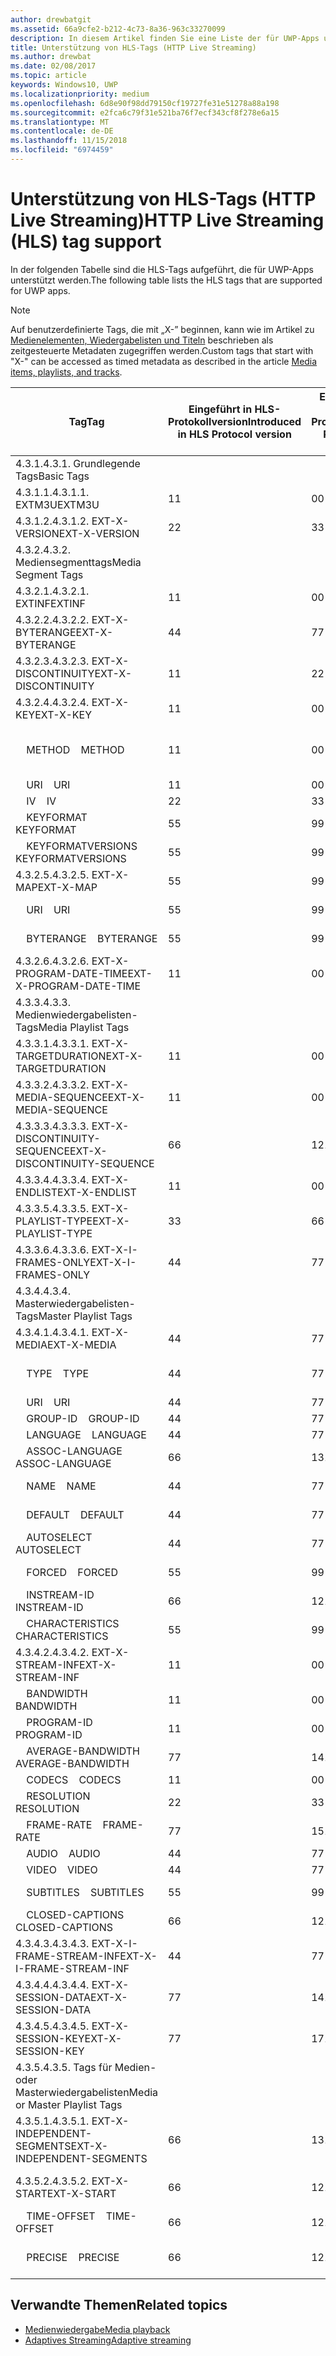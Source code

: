 ```yaml
---
author: drewbatgit
ms.assetid: 66a9cfe2-b212-4c73-8a36-963c33270099
description: In diesem Artikel finden Sie eine Liste der für UWP-Apps unterstützten Tags für das HLS-Protokoll (HTTP Live Streaming).
title: Unterstützung von HLS-Tags (HTTP Live Streaming)
ms.author: drewbat
ms.date: 02/08/2017
ms.topic: article
keywords: Windows10, UWP
ms.localizationpriority: medium
ms.openlocfilehash: 6d8e90f98dd79150cf19727fe31e51278a88a198
ms.sourcegitcommit: e2fca6c79f31e521ba76f7ecf343cf8f278e6a15
ms.translationtype: MT
ms.contentlocale: de-DE
ms.lasthandoff: 11/15/2018
ms.locfileid: "6974459"
---
```

# <a name="http-live-streaming-hls-tag-support"></a><span data-ttu-id="d66b5-104">Unterstützung von HLS-Tags (HTTP Live Streaming)</span><span class="sxs-lookup"><span data-stu-id="d66b5-104">HTTP Live Streaming (HLS) tag support</span></span>
<span data-ttu-id="d66b5-105">In der folgenden Tabelle sind die HLS-Tags aufgeführt, die für UWP-Apps unterstützt werden.</span><span class="sxs-lookup"><span data-stu-id="d66b5-105">The following table lists the HLS tags that are supported for UWP apps.</span></span>

> [!NOTE] 
> <span data-ttu-id="d66b5-106">Auf benutzerdefinierte Tags, die mit „X-” beginnen, kann wie im Artikel zu [Medienelementen, Wiedergabelisten und Titeln](media-playback-with-mediasource.md) beschrieben als zeitgesteuerte Metadaten zugegriffen werden.</span><span class="sxs-lookup"><span data-stu-id="d66b5-106">Custom tags that start with "X-" can be accessed as timed metadata as described in the article [Media items, playlists, and tracks](media-playback-with-mediasource.md).</span></span>

|<span data-ttu-id="d66b5-107">Tag</span><span class="sxs-lookup"><span data-stu-id="d66b5-107">Tag</span></span> |<span data-ttu-id="d66b5-108">Eingeführt in HLS-Protokollversion</span><span class="sxs-lookup"><span data-stu-id="d66b5-108">Introduced in HLS Protocol version</span></span>|<span data-ttu-id="d66b5-109">Entwurfsversion des HLS-Protokolldokuments</span><span class="sxs-lookup"><span data-stu-id="d66b5-109">HLS Protocol Document Draft Version</span></span>|<span data-ttu-id="d66b5-110">Erforderlich auf dem Client</span><span class="sxs-lookup"><span data-stu-id="d66b5-110">Required on Client</span></span>|<span data-ttu-id="d66b5-111">Juliversion von Windows 10</span><span class="sxs-lookup"><span data-stu-id="d66b5-111">July release of Windows 10</span></span>|<span data-ttu-id="d66b5-112">Windows 10, Version 1511</span><span class="sxs-lookup"><span data-stu-id="d66b5-112">Windows 10, Version 1511</span></span>|<span data-ttu-id="d66b5-113">Windows 10, Version 1607</span><span class="sxs-lookup"><span data-stu-id="d66b5-113">Windows 10, Version 1607</span></span> |
|---------------------|-----------|--------------|---------|--------------|-----|-----|
|<span data-ttu-id="d66b5-114">4.3.1.</span><span class="sxs-lookup"><span data-stu-id="d66b5-114">4.3.1.</span></span>  <span data-ttu-id="d66b5-115">Grundlegende Tags</span><span class="sxs-lookup"><span data-stu-id="d66b5-115">Basic Tags</span></span>                 |             |                   |         |             |     |    |
| <span data-ttu-id="d66b5-116">4.3.1.1.</span><span class="sxs-lookup"><span data-stu-id="d66b5-116">4.3.1.1.</span></span>  <span data-ttu-id="d66b5-117">EXTM3U</span><span class="sxs-lookup"><span data-stu-id="d66b5-117">EXTM3U</span></span> |<span data-ttu-id="d66b5-118">1</span><span class="sxs-lookup"><span data-stu-id="d66b5-118">1</span></span>|<span data-ttu-id="d66b5-119">0</span><span class="sxs-lookup"><span data-stu-id="d66b5-119">0</span></span>|<span data-ttu-id="d66b5-120">ERFORDERLICH</span><span class="sxs-lookup"><span data-stu-id="d66b5-120">REQUIRED</span></span>|<span data-ttu-id="d66b5-121">Unterstützt</span><span class="sxs-lookup"><span data-stu-id="d66b5-121">Supported</span></span>|<span data-ttu-id="d66b5-122">Unterstützt</span><span class="sxs-lookup"><span data-stu-id="d66b5-122">Supported</span></span>|<span data-ttu-id="d66b5-123">Unterstützt</span><span class="sxs-lookup"><span data-stu-id="d66b5-123">Supported</span></span>|
| <span data-ttu-id="d66b5-124">4.3.1.2.</span><span class="sxs-lookup"><span data-stu-id="d66b5-124">4.3.1.2.</span></span>  <span data-ttu-id="d66b5-125">EXT-X-VERSION</span><span class="sxs-lookup"><span data-stu-id="d66b5-125">EXT-X-VERSION</span></span> |<span data-ttu-id="d66b5-126">2</span><span class="sxs-lookup"><span data-stu-id="d66b5-126">2</span></span>|<span data-ttu-id="d66b5-127">3</span><span class="sxs-lookup"><span data-stu-id="d66b5-127">3</span></span>|<span data-ttu-id="d66b5-128">ERFORDERLICH</span><span class="sxs-lookup"><span data-stu-id="d66b5-128">REQUIRED</span></span>|<span data-ttu-id="d66b5-129">Unterstützt</span><span class="sxs-lookup"><span data-stu-id="d66b5-129">Supported</span></span>|<span data-ttu-id="d66b5-130">Unterstützt</span><span class="sxs-lookup"><span data-stu-id="d66b5-130">Supported</span></span>|<span data-ttu-id="d66b5-131">Unterstützt</span><span class="sxs-lookup"><span data-stu-id="d66b5-131">Supported</span></span>
|<span data-ttu-id="d66b5-132">4.3.2.</span><span class="sxs-lookup"><span data-stu-id="d66b5-132">4.3.2.</span></span>  <span data-ttu-id="d66b5-133">Mediensegmenttags</span><span class="sxs-lookup"><span data-stu-id="d66b5-133">Media Segment Tags</span></span>                 |             |                   |         |             |     |    | 
| <span data-ttu-id="d66b5-134">4.3.2.1.</span><span class="sxs-lookup"><span data-stu-id="d66b5-134">4.3.2.1.</span></span>  <span data-ttu-id="d66b5-135">EXTINF</span><span class="sxs-lookup"><span data-stu-id="d66b5-135">EXTINF</span></span>  |<span data-ttu-id="d66b5-136">1</span><span class="sxs-lookup"><span data-stu-id="d66b5-136">1</span></span>|<span data-ttu-id="d66b5-137">0</span><span class="sxs-lookup"><span data-stu-id="d66b5-137">0</span></span>|<span data-ttu-id="d66b5-138">ERFORDERLICH</span><span class="sxs-lookup"><span data-stu-id="d66b5-138">REQUIRED</span></span>|<span data-ttu-id="d66b5-139">Unterstützt</span><span class="sxs-lookup"><span data-stu-id="d66b5-139">Supported</span></span>|<span data-ttu-id="d66b5-140">Unterstützt</span><span class="sxs-lookup"><span data-stu-id="d66b5-140">Supported</span></span>|<span data-ttu-id="d66b5-141">Unterstützt</span><span class="sxs-lookup"><span data-stu-id="d66b5-141">Supported</span></span>
| <span data-ttu-id="d66b5-142">4.3.2.2.</span><span class="sxs-lookup"><span data-stu-id="d66b5-142">4.3.2.2.</span></span>  <span data-ttu-id="d66b5-143">EXT-X-BYTERANGE</span><span class="sxs-lookup"><span data-stu-id="d66b5-143">EXT-X-BYTERANGE</span></span> |<span data-ttu-id="d66b5-144">4</span><span class="sxs-lookup"><span data-stu-id="d66b5-144">4</span></span>|<span data-ttu-id="d66b5-145">7</span><span class="sxs-lookup"><span data-stu-id="d66b5-145">7</span></span>|<span data-ttu-id="d66b5-146">OPTIONAL</span><span class="sxs-lookup"><span data-stu-id="d66b5-146">OPTIONAL</span></span>|<span data-ttu-id="d66b5-147">Unterstützt</span><span class="sxs-lookup"><span data-stu-id="d66b5-147">Supported</span></span>|<span data-ttu-id="d66b5-148">Unterstützt</span><span class="sxs-lookup"><span data-stu-id="d66b5-148">Supported</span></span>|<span data-ttu-id="d66b5-149">Unterstützt</span><span class="sxs-lookup"><span data-stu-id="d66b5-149">Supported</span></span>|
| <span data-ttu-id="d66b5-150">4.3.2.3.</span><span class="sxs-lookup"><span data-stu-id="d66b5-150">4.3.2.3.</span></span>  <span data-ttu-id="d66b5-151">EXT-X-DISCONTINUITY</span><span class="sxs-lookup"><span data-stu-id="d66b5-151">EXT-X-DISCONTINUITY</span></span> |<span data-ttu-id="d66b5-152">1</span><span class="sxs-lookup"><span data-stu-id="d66b5-152">1</span></span>|<span data-ttu-id="d66b5-153">2</span><span class="sxs-lookup"><span data-stu-id="d66b5-153">2</span></span>|<span data-ttu-id="d66b5-154">OPTIONAL</span><span class="sxs-lookup"><span data-stu-id="d66b5-154">OPTIONAL</span></span>|<span data-ttu-id="d66b5-155">Unterstützt</span><span class="sxs-lookup"><span data-stu-id="d66b5-155">Supported</span></span>|<span data-ttu-id="d66b5-156">Unterstützt</span><span class="sxs-lookup"><span data-stu-id="d66b5-156">Supported</span></span>|<span data-ttu-id="d66b5-157">Unterstützt</span><span class="sxs-lookup"><span data-stu-id="d66b5-157">Supported</span></span>|
| <span data-ttu-id="d66b5-158">4.3.2.4.</span><span class="sxs-lookup"><span data-stu-id="d66b5-158">4.3.2.4.</span></span>  <span data-ttu-id="d66b5-159">EXT-X-KEY</span><span class="sxs-lookup"><span data-stu-id="d66b5-159">EXT-X-KEY</span></span> |<span data-ttu-id="d66b5-160">1</span><span class="sxs-lookup"><span data-stu-id="d66b5-160">1</span></span>|<span data-ttu-id="d66b5-161">0</span><span class="sxs-lookup"><span data-stu-id="d66b5-161">0</span></span>|<span data-ttu-id="d66b5-162">OPTIONAL</span><span class="sxs-lookup"><span data-stu-id="d66b5-162">OPTIONAL</span></span>|<span data-ttu-id="d66b5-163">Unterstützt</span><span class="sxs-lookup"><span data-stu-id="d66b5-163">Supported</span></span>|<span data-ttu-id="d66b5-164">Unterstützt</span><span class="sxs-lookup"><span data-stu-id="d66b5-164">Supported</span></span>|<span data-ttu-id="d66b5-165">Unterstützt</span><span class="sxs-lookup"><span data-stu-id="d66b5-165">Supported</span></span>|
|<span data-ttu-id="d66b5-166">&nbsp;&nbsp;&nbsp; METHOD</span><span class="sxs-lookup"><span data-stu-id="d66b5-166">&nbsp;&nbsp;&nbsp; METHOD</span></span>|<span data-ttu-id="d66b5-167">1</span><span class="sxs-lookup"><span data-stu-id="d66b5-167">1</span></span>|<span data-ttu-id="d66b5-168">0</span><span class="sxs-lookup"><span data-stu-id="d66b5-168">0</span></span>|<span data-ttu-id="d66b5-169">Attribut</span><span class="sxs-lookup"><span data-stu-id="d66b5-169">Attribute</span></span>|<span data-ttu-id="d66b5-170">„NONE, AES-128”</span><span class="sxs-lookup"><span data-stu-id="d66b5-170">"NONE, AES-128"</span></span>|<span data-ttu-id="d66b5-171">„NONE, AES-128”</span><span class="sxs-lookup"><span data-stu-id="d66b5-171">"NONE, AES-128"</span></span>|<span data-ttu-id="d66b5-172">„NONE, AES-128, SAMPLE-AES”</span><span class="sxs-lookup"><span data-stu-id="d66b5-172">"NONE, AES-128, SAMPLE-AES"</span></span>|
|<span data-ttu-id="d66b5-173">&nbsp;&nbsp;&nbsp; URI</span><span class="sxs-lookup"><span data-stu-id="d66b5-173">&nbsp;&nbsp;&nbsp; URI</span></span>|<span data-ttu-id="d66b5-174">1</span><span class="sxs-lookup"><span data-stu-id="d66b5-174">1</span></span>|<span data-ttu-id="d66b5-175">0</span><span class="sxs-lookup"><span data-stu-id="d66b5-175">0</span></span>|<span data-ttu-id="d66b5-176">Attribut</span><span class="sxs-lookup"><span data-stu-id="d66b5-176">Attribute</span></span>|<span data-ttu-id="d66b5-177">Unterstützt</span><span class="sxs-lookup"><span data-stu-id="d66b5-177">Supported</span></span>|<span data-ttu-id="d66b5-178">Unterstützt</span><span class="sxs-lookup"><span data-stu-id="d66b5-178">Supported</span></span>|<span data-ttu-id="d66b5-179">Unterstützt</span><span class="sxs-lookup"><span data-stu-id="d66b5-179">Supported</span></span>|
|<span data-ttu-id="d66b5-180">&nbsp;&nbsp;&nbsp; IV</span><span class="sxs-lookup"><span data-stu-id="d66b5-180">&nbsp;&nbsp;&nbsp; IV</span></span>|<span data-ttu-id="d66b5-181">2</span><span class="sxs-lookup"><span data-stu-id="d66b5-181">2</span></span>|<span data-ttu-id="d66b5-182">3</span><span class="sxs-lookup"><span data-stu-id="d66b5-182">3</span></span>|<span data-ttu-id="d66b5-183">Attribut</span><span class="sxs-lookup"><span data-stu-id="d66b5-183">Attribute</span></span>|<span data-ttu-id="d66b5-184">Unterstützt</span><span class="sxs-lookup"><span data-stu-id="d66b5-184">Supported</span></span>|<span data-ttu-id="d66b5-185">Unterstützt</span><span class="sxs-lookup"><span data-stu-id="d66b5-185">Supported</span></span>|<span data-ttu-id="d66b5-186">Unterstützt</span><span class="sxs-lookup"><span data-stu-id="d66b5-186">Supported</span></span>|
|<span data-ttu-id="d66b5-187">&nbsp;&nbsp;&nbsp; KEYFORMAT</span><span class="sxs-lookup"><span data-stu-id="d66b5-187">&nbsp;&nbsp;&nbsp; KEYFORMAT</span></span>|<span data-ttu-id="d66b5-188">5</span><span class="sxs-lookup"><span data-stu-id="d66b5-188">5</span></span>|<span data-ttu-id="d66b5-189">9</span><span class="sxs-lookup"><span data-stu-id="d66b5-189">9</span></span>|<span data-ttu-id="d66b5-190">Attribut</span><span class="sxs-lookup"><span data-stu-id="d66b5-190">Attribute</span></span>|<span data-ttu-id="d66b5-191">Nicht unterstützt</span><span class="sxs-lookup"><span data-stu-id="d66b5-191">Not Supported</span></span>|<span data-ttu-id="d66b5-192">Nicht unterstützt</span><span class="sxs-lookup"><span data-stu-id="d66b5-192">Not Supported</span></span>|<span data-ttu-id="d66b5-193">Nicht unterstützt</span><span class="sxs-lookup"><span data-stu-id="d66b5-193">Not Supported</span></span>|
|<span data-ttu-id="d66b5-194">&nbsp;&nbsp;&nbsp; KEYFORMATVERSIONS</span><span class="sxs-lookup"><span data-stu-id="d66b5-194">&nbsp;&nbsp;&nbsp; KEYFORMATVERSIONS</span></span>|<span data-ttu-id="d66b5-195">5</span><span class="sxs-lookup"><span data-stu-id="d66b5-195">5</span></span>|<span data-ttu-id="d66b5-196">9</span><span class="sxs-lookup"><span data-stu-id="d66b5-196">9</span></span>|<span data-ttu-id="d66b5-197">Attribut</span><span class="sxs-lookup"><span data-stu-id="d66b5-197">Attribute</span></span>|<span data-ttu-id="d66b5-198">Nicht unterstützt</span><span class="sxs-lookup"><span data-stu-id="d66b5-198">Not Supported</span></span>|<span data-ttu-id="d66b5-199">Nicht unterstützt</span><span class="sxs-lookup"><span data-stu-id="d66b5-199">Not Supported</span></span>|<span data-ttu-id="d66b5-200">Nicht unterstützt</span><span class="sxs-lookup"><span data-stu-id="d66b5-200">Not Supported</span></span>|
| <span data-ttu-id="d66b5-201">4.3.2.5.</span><span class="sxs-lookup"><span data-stu-id="d66b5-201">4.3.2.5.</span></span>  <span data-ttu-id="d66b5-202">EXT-X-MAP</span><span class="sxs-lookup"><span data-stu-id="d66b5-202">EXT-X-MAP</span></span> |<span data-ttu-id="d66b5-203">5</span><span class="sxs-lookup"><span data-stu-id="d66b5-203">5</span></span>|<span data-ttu-id="d66b5-204">9</span><span class="sxs-lookup"><span data-stu-id="d66b5-204">9</span></span>|<span data-ttu-id="d66b5-205">OPTIONAL</span><span class="sxs-lookup"><span data-stu-id="d66b5-205">OPTIONAL</span></span>|<span data-ttu-id="d66b5-206">Nicht unterstützt</span><span class="sxs-lookup"><span data-stu-id="d66b5-206">Not Supported</span></span>|<span data-ttu-id="d66b5-207">Nicht unterstützt</span><span class="sxs-lookup"><span data-stu-id="d66b5-207">Not Supported</span></span>|<span data-ttu-id="d66b5-208">Nicht unterstützt</span><span class="sxs-lookup"><span data-stu-id="d66b5-208">Not Supported</span></span>|
|<span data-ttu-id="d66b5-209">&nbsp;&nbsp;&nbsp; URI</span><span class="sxs-lookup"><span data-stu-id="d66b5-209">&nbsp;&nbsp;&nbsp; URI</span></span>|<span data-ttu-id="d66b5-210">5</span><span class="sxs-lookup"><span data-stu-id="d66b5-210">5</span></span>|<span data-ttu-id="d66b5-211">9</span><span class="sxs-lookup"><span data-stu-id="d66b5-211">9</span></span>|<span data-ttu-id="d66b5-212">Attribut</span><span class="sxs-lookup"><span data-stu-id="d66b5-212">Attribute</span></span>|<span data-ttu-id="d66b5-213">Nicht unterstützt</span><span class="sxs-lookup"><span data-stu-id="d66b5-213">Not Supported</span></span>|<span data-ttu-id="d66b5-214">Nicht unterstützt</span><span class="sxs-lookup"><span data-stu-id="d66b5-214">Not Supported</span></span>|<span data-ttu-id="d66b5-215">Nicht unterstützt</span><span class="sxs-lookup"><span data-stu-id="d66b5-215">Not Supported</span></span>|
|<span data-ttu-id="d66b5-216">&nbsp;&nbsp;&nbsp; BYTERANGE</span><span class="sxs-lookup"><span data-stu-id="d66b5-216">&nbsp;&nbsp;&nbsp; BYTERANGE</span></span>|<span data-ttu-id="d66b5-217">5</span><span class="sxs-lookup"><span data-stu-id="d66b5-217">5</span></span>|<span data-ttu-id="d66b5-218">9</span><span class="sxs-lookup"><span data-stu-id="d66b5-218">9</span></span>|<span data-ttu-id="d66b5-219">Attribut</span><span class="sxs-lookup"><span data-stu-id="d66b5-219">Attribute</span></span>|<span data-ttu-id="d66b5-220">Nicht unterstützt</span><span class="sxs-lookup"><span data-stu-id="d66b5-220">Not Supported</span></span>|<span data-ttu-id="d66b5-221">Nicht unterstützt</span><span class="sxs-lookup"><span data-stu-id="d66b5-221">Not Supported</span></span>|<span data-ttu-id="d66b5-222">Nicht unterstützt</span><span class="sxs-lookup"><span data-stu-id="d66b5-222">Not Supported</span></span>|
| <span data-ttu-id="d66b5-223">4.3.2.6.</span><span class="sxs-lookup"><span data-stu-id="d66b5-223">4.3.2.6.</span></span>  <span data-ttu-id="d66b5-224">EXT-X-PROGRAM-DATE-TIME</span><span class="sxs-lookup"><span data-stu-id="d66b5-224">EXT-X-PROGRAM-DATE-TIME</span></span> |<span data-ttu-id="d66b5-225">1</span><span class="sxs-lookup"><span data-stu-id="d66b5-225">1</span></span>|<span data-ttu-id="d66b5-226">0</span><span class="sxs-lookup"><span data-stu-id="d66b5-226">0</span></span>|<span data-ttu-id="d66b5-227">OPTIONAL</span><span class="sxs-lookup"><span data-stu-id="d66b5-227">OPTIONAL</span></span>|<span data-ttu-id="d66b5-228">Nicht unterstützt</span><span class="sxs-lookup"><span data-stu-id="d66b5-228">Not Supported</span></span>|<span data-ttu-id="d66b5-229">Nicht unterstützt</span><span class="sxs-lookup"><span data-stu-id="d66b5-229">Not Supported</span></span>|<span data-ttu-id="d66b5-230">Nicht unterstützt</span><span class="sxs-lookup"><span data-stu-id="d66b5-230">Not Supported</span></span>|
|<span data-ttu-id="d66b5-231">4.3.3.</span><span class="sxs-lookup"><span data-stu-id="d66b5-231">4.3.3.</span></span>  <span data-ttu-id="d66b5-232">Medienwiedergabelisten-Tags</span><span class="sxs-lookup"><span data-stu-id="d66b5-232">Media Playlist Tags</span></span>                 |             |                   |         |             |     |    | 
| <span data-ttu-id="d66b5-233">4.3.3.1.</span><span class="sxs-lookup"><span data-stu-id="d66b5-233">4.3.3.1.</span></span>  <span data-ttu-id="d66b5-234">EXT-X-TARGETDURATION</span><span class="sxs-lookup"><span data-stu-id="d66b5-234">EXT-X-TARGETDURATION</span></span>  |<span data-ttu-id="d66b5-235">1</span><span class="sxs-lookup"><span data-stu-id="d66b5-235">1</span></span>|<span data-ttu-id="d66b5-236">0</span><span class="sxs-lookup"><span data-stu-id="d66b5-236">0</span></span>|<span data-ttu-id="d66b5-237">ERFORDERLICH</span><span class="sxs-lookup"><span data-stu-id="d66b5-237">REQUIRED</span></span>|<span data-ttu-id="d66b5-238">Unterstützt</span><span class="sxs-lookup"><span data-stu-id="d66b5-238">Supported</span></span>|<span data-ttu-id="d66b5-239">Unterstützt</span><span class="sxs-lookup"><span data-stu-id="d66b5-239">Supported</span></span>|<span data-ttu-id="d66b5-240">Unterstützt</span><span class="sxs-lookup"><span data-stu-id="d66b5-240">Supported</span></span>|
| <span data-ttu-id="d66b5-241">4.3.3.2.</span><span class="sxs-lookup"><span data-stu-id="d66b5-241">4.3.3.2.</span></span>  <span data-ttu-id="d66b5-242">EXT-X-MEDIA-SEQUENCE</span><span class="sxs-lookup"><span data-stu-id="d66b5-242">EXT-X-MEDIA-SEQUENCE</span></span>  |<span data-ttu-id="d66b5-243">1</span><span class="sxs-lookup"><span data-stu-id="d66b5-243">1</span></span>|<span data-ttu-id="d66b5-244">0</span><span class="sxs-lookup"><span data-stu-id="d66b5-244">0</span></span>|<span data-ttu-id="d66b5-245">OPTIONAL</span><span class="sxs-lookup"><span data-stu-id="d66b5-245">OPTIONAL</span></span>|<span data-ttu-id="d66b5-246">Unterstützt</span><span class="sxs-lookup"><span data-stu-id="d66b5-246">Supported</span></span>|<span data-ttu-id="d66b5-247">Unterstützt</span><span class="sxs-lookup"><span data-stu-id="d66b5-247">Supported</span></span>|<span data-ttu-id="d66b5-248">Unterstützt</span><span class="sxs-lookup"><span data-stu-id="d66b5-248">Supported</span></span>|
| <span data-ttu-id="d66b5-249">4.3.3.3.</span><span class="sxs-lookup"><span data-stu-id="d66b5-249">4.3.3.3.</span></span>  <span data-ttu-id="d66b5-250">EXT-X-DISCONTINUITY-SEQUENCE</span><span class="sxs-lookup"><span data-stu-id="d66b5-250">EXT-X-DISCONTINUITY-SEQUENCE</span></span>|<span data-ttu-id="d66b5-251">6</span><span class="sxs-lookup"><span data-stu-id="d66b5-251">6</span></span>|<span data-ttu-id="d66b5-252">12</span><span class="sxs-lookup"><span data-stu-id="d66b5-252">12</span></span>|<span data-ttu-id="d66b5-253">OPTIONAL</span><span class="sxs-lookup"><span data-stu-id="d66b5-253">OPTIONAL</span></span>|<span data-ttu-id="d66b5-254">Nicht unterstützt</span><span class="sxs-lookup"><span data-stu-id="d66b5-254">Not Supported</span></span>|<span data-ttu-id="d66b5-255">Nicht unterstützt</span><span class="sxs-lookup"><span data-stu-id="d66b5-255">Not Supported</span></span>|<span data-ttu-id="d66b5-256">Nicht unterstützt</span><span class="sxs-lookup"><span data-stu-id="d66b5-256">Not Supported</span></span>|
| <span data-ttu-id="d66b5-257">4.3.3.4.</span><span class="sxs-lookup"><span data-stu-id="d66b5-257">4.3.3.4.</span></span>  <span data-ttu-id="d66b5-258">EXT-X-ENDLIST</span><span class="sxs-lookup"><span data-stu-id="d66b5-258">EXT-X-ENDLIST</span></span> |<span data-ttu-id="d66b5-259">1</span><span class="sxs-lookup"><span data-stu-id="d66b5-259">1</span></span>|<span data-ttu-id="d66b5-260">0</span><span class="sxs-lookup"><span data-stu-id="d66b5-260">0</span></span>|<span data-ttu-id="d66b5-261">OPTIONAL</span><span class="sxs-lookup"><span data-stu-id="d66b5-261">OPTIONAL</span></span>|<span data-ttu-id="d66b5-262">Unterstützt</span><span class="sxs-lookup"><span data-stu-id="d66b5-262">Supported</span></span>|<span data-ttu-id="d66b5-263">Unterstützt</span><span class="sxs-lookup"><span data-stu-id="d66b5-263">Supported</span></span>|<span data-ttu-id="d66b5-264">Unterstützt</span><span class="sxs-lookup"><span data-stu-id="d66b5-264">Supported</span></span>|
| <span data-ttu-id="d66b5-265">4.3.3.5.</span><span class="sxs-lookup"><span data-stu-id="d66b5-265">4.3.3.5.</span></span>  <span data-ttu-id="d66b5-266">EXT-X-PLAYLIST-TYPE</span><span class="sxs-lookup"><span data-stu-id="d66b5-266">EXT-X-PLAYLIST-TYPE</span></span> |<span data-ttu-id="d66b5-267">3</span><span class="sxs-lookup"><span data-stu-id="d66b5-267">3</span></span>|<span data-ttu-id="d66b5-268">6</span><span class="sxs-lookup"><span data-stu-id="d66b5-268">6</span></span>|<span data-ttu-id="d66b5-269">OPTIONAL</span><span class="sxs-lookup"><span data-stu-id="d66b5-269">OPTIONAL</span></span>|<span data-ttu-id="d66b5-270">Unterstützt</span><span class="sxs-lookup"><span data-stu-id="d66b5-270">Supported</span></span>|<span data-ttu-id="d66b5-271">Unterstützt</span><span class="sxs-lookup"><span data-stu-id="d66b5-271">Supported</span></span>|<span data-ttu-id="d66b5-272">Unterstützt</span><span class="sxs-lookup"><span data-stu-id="d66b5-272">Supported</span></span>|
| <span data-ttu-id="d66b5-273">4.3.3.6.</span><span class="sxs-lookup"><span data-stu-id="d66b5-273">4.3.3.6.</span></span>  <span data-ttu-id="d66b5-274">EXT-X-I-FRAMES-ONLY</span><span class="sxs-lookup"><span data-stu-id="d66b5-274">EXT-X-I-FRAMES-ONLY</span></span> |<span data-ttu-id="d66b5-275">4</span><span class="sxs-lookup"><span data-stu-id="d66b5-275">4</span></span>|<span data-ttu-id="d66b5-276">7</span><span class="sxs-lookup"><span data-stu-id="d66b5-276">7</span></span>|<span data-ttu-id="d66b5-277">OPTIONAL</span><span class="sxs-lookup"><span data-stu-id="d66b5-277">OPTIONAL</span></span>|<span data-ttu-id="d66b5-278">Nicht unterstützt</span><span class="sxs-lookup"><span data-stu-id="d66b5-278">Not Supported</span></span>|<span data-ttu-id="d66b5-279">Nicht unterstützt</span><span class="sxs-lookup"><span data-stu-id="d66b5-279">Not Supported</span></span>|<span data-ttu-id="d66b5-280">Nicht unterstützt</span><span class="sxs-lookup"><span data-stu-id="d66b5-280">Not Supported</span></span>|
|<span data-ttu-id="d66b5-281">4.3.4.</span><span class="sxs-lookup"><span data-stu-id="d66b5-281">4.3.4.</span></span>  <span data-ttu-id="d66b5-282">Masterwiedergabelisten-Tags</span><span class="sxs-lookup"><span data-stu-id="d66b5-282">Master Playlist Tags</span></span>                 |             |                   |         |             |     |    |
| <span data-ttu-id="d66b5-283">4.3.4.1.</span><span class="sxs-lookup"><span data-stu-id="d66b5-283">4.3.4.1.</span></span>  <span data-ttu-id="d66b5-284">EXT-X-MEDIA</span><span class="sxs-lookup"><span data-stu-id="d66b5-284">EXT-X-MEDIA</span></span> |<span data-ttu-id="d66b5-285">4</span><span class="sxs-lookup"><span data-stu-id="d66b5-285">4</span></span>|<span data-ttu-id="d66b5-286">7</span><span class="sxs-lookup"><span data-stu-id="d66b5-286">7</span></span>|<span data-ttu-id="d66b5-287">OPTIONAL</span><span class="sxs-lookup"><span data-stu-id="d66b5-287">OPTIONAL</span></span>|<span data-ttu-id="d66b5-288">Unterstützt</span><span class="sxs-lookup"><span data-stu-id="d66b5-288">Supported</span></span>|<span data-ttu-id="d66b5-289">Unterstützt</span><span class="sxs-lookup"><span data-stu-id="d66b5-289">Supported</span></span>|<span data-ttu-id="d66b5-290">Unterstützt</span><span class="sxs-lookup"><span data-stu-id="d66b5-290">Supported</span></span>|
|<span data-ttu-id="d66b5-291">&nbsp;&nbsp;&nbsp;  TYPE</span><span class="sxs-lookup"><span data-stu-id="d66b5-291">&nbsp;&nbsp;&nbsp;  TYPE</span></span>|<span data-ttu-id="d66b5-292">4</span><span class="sxs-lookup"><span data-stu-id="d66b5-292">4</span></span>|<span data-ttu-id="d66b5-293">7</span><span class="sxs-lookup"><span data-stu-id="d66b5-293">7</span></span>|<span data-ttu-id="d66b5-294">Attribut</span><span class="sxs-lookup"><span data-stu-id="d66b5-294">Attribute</span></span>|<span data-ttu-id="d66b5-295">„AUDIO, VIDEO”</span><span class="sxs-lookup"><span data-stu-id="d66b5-295">"AUDIO, VIDEO"</span></span>|<span data-ttu-id="d66b5-296">„AUDIO, VIDEO”</span><span class="sxs-lookup"><span data-stu-id="d66b5-296">"AUDIO, VIDEO"</span></span>|<span data-ttu-id="d66b5-297">„AUDIO, VIDEO, SUBTITLES”</span><span class="sxs-lookup"><span data-stu-id="d66b5-297">"AUDIO, VIDEO, SUBTITLES"</span></span>|
|<span data-ttu-id="d66b5-298">&nbsp;&nbsp;&nbsp;  URI</span><span class="sxs-lookup"><span data-stu-id="d66b5-298">&nbsp;&nbsp;&nbsp;  URI</span></span>|<span data-ttu-id="d66b5-299">4</span><span class="sxs-lookup"><span data-stu-id="d66b5-299">4</span></span>|<span data-ttu-id="d66b5-300">7</span><span class="sxs-lookup"><span data-stu-id="d66b5-300">7</span></span>|<span data-ttu-id="d66b5-301">Attribut</span><span class="sxs-lookup"><span data-stu-id="d66b5-301">Attribute</span></span>|<span data-ttu-id="d66b5-302">Unterstützt</span><span class="sxs-lookup"><span data-stu-id="d66b5-302">Supported</span></span>|<span data-ttu-id="d66b5-303">Unterstützt</span><span class="sxs-lookup"><span data-stu-id="d66b5-303">Supported</span></span>|<span data-ttu-id="d66b5-304">Unterstützt</span><span class="sxs-lookup"><span data-stu-id="d66b5-304">Supported</span></span>|
|<span data-ttu-id="d66b5-305">&nbsp;&nbsp;&nbsp;  GROUP-ID</span><span class="sxs-lookup"><span data-stu-id="d66b5-305">&nbsp;&nbsp;&nbsp;  GROUP-ID</span></span>|<span data-ttu-id="d66b5-306">4</span><span class="sxs-lookup"><span data-stu-id="d66b5-306">4</span></span>|<span data-ttu-id="d66b5-307">7</span><span class="sxs-lookup"><span data-stu-id="d66b5-307">7</span></span>|<span data-ttu-id="d66b5-308">Attribut</span><span class="sxs-lookup"><span data-stu-id="d66b5-308">Attribute</span></span>|<span data-ttu-id="d66b5-309">Unterstützt</span><span class="sxs-lookup"><span data-stu-id="d66b5-309">Supported</span></span>|<span data-ttu-id="d66b5-310">Unterstützt</span><span class="sxs-lookup"><span data-stu-id="d66b5-310">Supported</span></span>|<span data-ttu-id="d66b5-311">Unterstützt</span><span class="sxs-lookup"><span data-stu-id="d66b5-311">Supported</span></span>|
|<span data-ttu-id="d66b5-312">&nbsp;&nbsp;&nbsp;  LANGUAGE</span><span class="sxs-lookup"><span data-stu-id="d66b5-312">&nbsp;&nbsp;&nbsp;  LANGUAGE</span></span>|<span data-ttu-id="d66b5-313">4</span><span class="sxs-lookup"><span data-stu-id="d66b5-313">4</span></span>|<span data-ttu-id="d66b5-314">7</span><span class="sxs-lookup"><span data-stu-id="d66b5-314">7</span></span>|<span data-ttu-id="d66b5-315">Attribut</span><span class="sxs-lookup"><span data-stu-id="d66b5-315">Attribute</span></span>|<span data-ttu-id="d66b5-316">Unterstützt</span><span class="sxs-lookup"><span data-stu-id="d66b5-316">Supported</span></span>|<span data-ttu-id="d66b5-317">Unterstützt</span><span class="sxs-lookup"><span data-stu-id="d66b5-317">Supported</span></span>|<span data-ttu-id="d66b5-318">Unterstützt</span><span class="sxs-lookup"><span data-stu-id="d66b5-318">Supported</span></span>|
|<span data-ttu-id="d66b5-319">&nbsp;&nbsp;&nbsp;  ASSOC-LANGUAGE</span><span class="sxs-lookup"><span data-stu-id="d66b5-319">&nbsp;&nbsp;&nbsp;  ASSOC-LANGUAGE</span></span>|<span data-ttu-id="d66b5-320">6</span><span class="sxs-lookup"><span data-stu-id="d66b5-320">6</span></span>|<span data-ttu-id="d66b5-321">13</span><span class="sxs-lookup"><span data-stu-id="d66b5-321">13</span></span>|<span data-ttu-id="d66b5-322">Attribut</span><span class="sxs-lookup"><span data-stu-id="d66b5-322">Attribute</span></span>|<span data-ttu-id="d66b5-323">Nicht unterstützt</span><span class="sxs-lookup"><span data-stu-id="d66b5-323">Not Supported</span></span>|<span data-ttu-id="d66b5-324">Nicht unterstützt</span><span class="sxs-lookup"><span data-stu-id="d66b5-324">Not Supported</span></span>|<span data-ttu-id="d66b5-325">Nicht unterstützt</span><span class="sxs-lookup"><span data-stu-id="d66b5-325">Not Supported</span></span>|
|<span data-ttu-id="d66b5-326">&nbsp;&nbsp;&nbsp;  NAME</span><span class="sxs-lookup"><span data-stu-id="d66b5-326">&nbsp;&nbsp;&nbsp;  NAME</span></span>|<span data-ttu-id="d66b5-327">4</span><span class="sxs-lookup"><span data-stu-id="d66b5-327">4</span></span>|<span data-ttu-id="d66b5-328">7</span><span class="sxs-lookup"><span data-stu-id="d66b5-328">7</span></span>|<span data-ttu-id="d66b5-329">Attribut</span><span class="sxs-lookup"><span data-stu-id="d66b5-329">Attribute</span></span>|<span data-ttu-id="d66b5-330">Nicht unterstützt</span><span class="sxs-lookup"><span data-stu-id="d66b5-330">Not Supported</span></span>|<span data-ttu-id="d66b5-331">Nicht unterstützt</span><span class="sxs-lookup"><span data-stu-id="d66b5-331">Not Supported</span></span>|<span data-ttu-id="d66b5-332">Unterstützt</span><span class="sxs-lookup"><span data-stu-id="d66b5-332">Supported</span></span>|
|<span data-ttu-id="d66b5-333">&nbsp;&nbsp;&nbsp;  DEFAULT</span><span class="sxs-lookup"><span data-stu-id="d66b5-333">&nbsp;&nbsp;&nbsp;  DEFAULT</span></span>|<span data-ttu-id="d66b5-334">4</span><span class="sxs-lookup"><span data-stu-id="d66b5-334">4</span></span>|<span data-ttu-id="d66b5-335">7</span><span class="sxs-lookup"><span data-stu-id="d66b5-335">7</span></span>|<span data-ttu-id="d66b5-336">Attribut</span><span class="sxs-lookup"><span data-stu-id="d66b5-336">Attribute</span></span>|<span data-ttu-id="d66b5-337">Nicht unterstützt</span><span class="sxs-lookup"><span data-stu-id="d66b5-337">Not Supported</span></span>|<span data-ttu-id="d66b5-338">Nicht unterstützt</span><span class="sxs-lookup"><span data-stu-id="d66b5-338">Not Supported</span></span>|<span data-ttu-id="d66b5-339">Nicht unterstützt</span><span class="sxs-lookup"><span data-stu-id="d66b5-339">Not Supported</span></span>|
|<span data-ttu-id="d66b5-340">&nbsp;&nbsp;&nbsp;  AUTOSELECT</span><span class="sxs-lookup"><span data-stu-id="d66b5-340">&nbsp;&nbsp;&nbsp;  AUTOSELECT</span></span>|<span data-ttu-id="d66b5-341">4</span><span class="sxs-lookup"><span data-stu-id="d66b5-341">4</span></span>|<span data-ttu-id="d66b5-342">7</span><span class="sxs-lookup"><span data-stu-id="d66b5-342">7</span></span>|<span data-ttu-id="d66b5-343">Attribut</span><span class="sxs-lookup"><span data-stu-id="d66b5-343">Attribute</span></span>|<span data-ttu-id="d66b5-344">Nicht unterstützt</span><span class="sxs-lookup"><span data-stu-id="d66b5-344">Not Supported</span></span>|<span data-ttu-id="d66b5-345">Nicht unterstützt</span><span class="sxs-lookup"><span data-stu-id="d66b5-345">Not Supported</span></span>|<span data-ttu-id="d66b5-346">Nicht unterstützt</span><span class="sxs-lookup"><span data-stu-id="d66b5-346">Not Supported</span></span>|
|<span data-ttu-id="d66b5-347">&nbsp;&nbsp;&nbsp;  FORCED</span><span class="sxs-lookup"><span data-stu-id="d66b5-347">&nbsp;&nbsp;&nbsp;  FORCED</span></span>|<span data-ttu-id="d66b5-348">5</span><span class="sxs-lookup"><span data-stu-id="d66b5-348">5</span></span>|<span data-ttu-id="d66b5-349">9</span><span class="sxs-lookup"><span data-stu-id="d66b5-349">9</span></span>|<span data-ttu-id="d66b5-350">Attribut</span><span class="sxs-lookup"><span data-stu-id="d66b5-350">Attribute</span></span>|<span data-ttu-id="d66b5-351">Nicht unterstützt</span><span class="sxs-lookup"><span data-stu-id="d66b5-351">Not Supported</span></span>|<span data-ttu-id="d66b5-352">Nicht unterstützt</span><span class="sxs-lookup"><span data-stu-id="d66b5-352">Not Supported</span></span>|<span data-ttu-id="d66b5-353">Nicht unterstützt</span><span class="sxs-lookup"><span data-stu-id="d66b5-353">Not Supported</span></span>|
|<span data-ttu-id="d66b5-354">&nbsp;&nbsp;&nbsp;  INSTREAM-ID</span><span class="sxs-lookup"><span data-stu-id="d66b5-354">&nbsp;&nbsp;&nbsp;  INSTREAM-ID</span></span>|<span data-ttu-id="d66b5-355">6</span><span class="sxs-lookup"><span data-stu-id="d66b5-355">6</span></span>|<span data-ttu-id="d66b5-356">12</span><span class="sxs-lookup"><span data-stu-id="d66b5-356">12</span></span>|<span data-ttu-id="d66b5-357">Attribut</span><span class="sxs-lookup"><span data-stu-id="d66b5-357">Attribute</span></span>|<span data-ttu-id="d66b5-358">Nicht unterstützt</span><span class="sxs-lookup"><span data-stu-id="d66b5-358">Not Supported</span></span>|<span data-ttu-id="d66b5-359">Nicht unterstützt</span><span class="sxs-lookup"><span data-stu-id="d66b5-359">Not Supported</span></span>|<span data-ttu-id="d66b5-360">Nicht unterstützt</span><span class="sxs-lookup"><span data-stu-id="d66b5-360">Not Supported</span></span>|
|<span data-ttu-id="d66b5-361">&nbsp;&nbsp;&nbsp;  CHARACTERISTICS</span><span class="sxs-lookup"><span data-stu-id="d66b5-361">&nbsp;&nbsp;&nbsp;  CHARACTERISTICS</span></span>|<span data-ttu-id="d66b5-362">5</span><span class="sxs-lookup"><span data-stu-id="d66b5-362">5</span></span>|<span data-ttu-id="d66b5-363">9</span><span class="sxs-lookup"><span data-stu-id="d66b5-363">9</span></span>|<span data-ttu-id="d66b5-364">Attribut</span><span class="sxs-lookup"><span data-stu-id="d66b5-364">Attribute</span></span>|<span data-ttu-id="d66b5-365">Nicht unterstützt</span><span class="sxs-lookup"><span data-stu-id="d66b5-365">Not Supported</span></span>|<span data-ttu-id="d66b5-366">Nicht unterstützt</span><span class="sxs-lookup"><span data-stu-id="d66b5-366">Not Supported</span></span>|<span data-ttu-id="d66b5-367">Nicht unterstützt</span><span class="sxs-lookup"><span data-stu-id="d66b5-367">Not Supported</span></span>|
| <span data-ttu-id="d66b5-368">4.3.4.2.</span><span class="sxs-lookup"><span data-stu-id="d66b5-368">4.3.4.2.</span></span>  <span data-ttu-id="d66b5-369">EXT-X-STREAM-INF</span><span class="sxs-lookup"><span data-stu-id="d66b5-369">EXT-X-STREAM-INF</span></span>  |<span data-ttu-id="d66b5-370">1</span><span class="sxs-lookup"><span data-stu-id="d66b5-370">1</span></span>|<span data-ttu-id="d66b5-371">0</span><span class="sxs-lookup"><span data-stu-id="d66b5-371">0</span></span>|<span data-ttu-id="d66b5-372">ERFORDERLICH</span><span class="sxs-lookup"><span data-stu-id="d66b5-372">REQUIRED</span></span>|<span data-ttu-id="d66b5-373">Unterstützt</span><span class="sxs-lookup"><span data-stu-id="d66b5-373">Supported</span></span>|<span data-ttu-id="d66b5-374">Unterstützt</span><span class="sxs-lookup"><span data-stu-id="d66b5-374">Supported</span></span>|<span data-ttu-id="d66b5-375">Unterstützt</span><span class="sxs-lookup"><span data-stu-id="d66b5-375">Supported</span></span>|
|<span data-ttu-id="d66b5-376">&nbsp;&nbsp;&nbsp;  BANDWIDTH</span><span class="sxs-lookup"><span data-stu-id="d66b5-376">&nbsp;&nbsp;&nbsp;  BANDWIDTH</span></span>|<span data-ttu-id="d66b5-377">1</span><span class="sxs-lookup"><span data-stu-id="d66b5-377">1</span></span>|<span data-ttu-id="d66b5-378">0</span><span class="sxs-lookup"><span data-stu-id="d66b5-378">0</span></span>|<span data-ttu-id="d66b5-379">Attribut</span><span class="sxs-lookup"><span data-stu-id="d66b5-379">Attribute</span></span>|<span data-ttu-id="d66b5-380">Unterstützt</span><span class="sxs-lookup"><span data-stu-id="d66b5-380">Supported</span></span>|<span data-ttu-id="d66b5-381">Unterstützt</span><span class="sxs-lookup"><span data-stu-id="d66b5-381">Supported</span></span>|<span data-ttu-id="d66b5-382">Unterstützt</span><span class="sxs-lookup"><span data-stu-id="d66b5-382">Supported</span></span>|
|<span data-ttu-id="d66b5-383">&nbsp;&nbsp;&nbsp;  PROGRAM-ID</span><span class="sxs-lookup"><span data-stu-id="d66b5-383">&nbsp;&nbsp;&nbsp;  PROGRAM-ID</span></span>|<span data-ttu-id="d66b5-384">1</span><span class="sxs-lookup"><span data-stu-id="d66b5-384">1</span></span>|<span data-ttu-id="d66b5-385">0</span><span class="sxs-lookup"><span data-stu-id="d66b5-385">0</span></span>|<span data-ttu-id="d66b5-386">Attribut</span><span class="sxs-lookup"><span data-stu-id="d66b5-386">Attribute</span></span>|<span data-ttu-id="d66b5-387">Nicht verfügbar</span><span class="sxs-lookup"><span data-stu-id="d66b5-387">NA</span></span>|<span data-ttu-id="d66b5-388">Nicht verfügbar</span><span class="sxs-lookup"><span data-stu-id="d66b5-388">NA</span></span>|<span data-ttu-id="d66b5-389">Nicht verfügbar</span><span class="sxs-lookup"><span data-stu-id="d66b5-389">NA</span></span>|
|<span data-ttu-id="d66b5-390">&nbsp;&nbsp;&nbsp;  AVERAGE-BANDWIDTH</span><span class="sxs-lookup"><span data-stu-id="d66b5-390">&nbsp;&nbsp;&nbsp;  AVERAGE-BANDWIDTH</span></span>|<span data-ttu-id="d66b5-391">7</span><span class="sxs-lookup"><span data-stu-id="d66b5-391">7</span></span>|<span data-ttu-id="d66b5-392">14</span><span class="sxs-lookup"><span data-stu-id="d66b5-392">14</span></span>|<span data-ttu-id="d66b5-393">Attribut</span><span class="sxs-lookup"><span data-stu-id="d66b5-393">Attribute</span></span>|<span data-ttu-id="d66b5-394">Nicht unterstützt</span><span class="sxs-lookup"><span data-stu-id="d66b5-394">Not Supported</span></span>|<span data-ttu-id="d66b5-395">Nicht unterstützt</span><span class="sxs-lookup"><span data-stu-id="d66b5-395">Not Supported</span></span>|<span data-ttu-id="d66b5-396">Nicht unterstützt</span><span class="sxs-lookup"><span data-stu-id="d66b5-396">Not Supported</span></span>|
|<span data-ttu-id="d66b5-397">&nbsp;&nbsp;&nbsp;  CODECS</span><span class="sxs-lookup"><span data-stu-id="d66b5-397">&nbsp;&nbsp;&nbsp;  CODECS</span></span>|<span data-ttu-id="d66b5-398">1</span><span class="sxs-lookup"><span data-stu-id="d66b5-398">1</span></span>|<span data-ttu-id="d66b5-399">0</span><span class="sxs-lookup"><span data-stu-id="d66b5-399">0</span></span>|<span data-ttu-id="d66b5-400">Attribut</span><span class="sxs-lookup"><span data-stu-id="d66b5-400">Attribute</span></span>|<span data-ttu-id="d66b5-401">Unterstützt</span><span class="sxs-lookup"><span data-stu-id="d66b5-401">Supported</span></span>|<span data-ttu-id="d66b5-402">Unterstützt</span><span class="sxs-lookup"><span data-stu-id="d66b5-402">Supported</span></span>|<span data-ttu-id="d66b5-403">Unterstützt</span><span class="sxs-lookup"><span data-stu-id="d66b5-403">Supported</span></span>|
|<span data-ttu-id="d66b5-404">&nbsp;&nbsp;&nbsp;  RESOLUTION</span><span class="sxs-lookup"><span data-stu-id="d66b5-404">&nbsp;&nbsp;&nbsp;  RESOLUTION</span></span>|<span data-ttu-id="d66b5-405">2</span><span class="sxs-lookup"><span data-stu-id="d66b5-405">2</span></span>|<span data-ttu-id="d66b5-406">3</span><span class="sxs-lookup"><span data-stu-id="d66b5-406">3</span></span>|<span data-ttu-id="d66b5-407">Attribut</span><span class="sxs-lookup"><span data-stu-id="d66b5-407">Attribute</span></span>|<span data-ttu-id="d66b5-408">Unterstützt</span><span class="sxs-lookup"><span data-stu-id="d66b5-408">Supported</span></span>|<span data-ttu-id="d66b5-409">Unterstützt</span><span class="sxs-lookup"><span data-stu-id="d66b5-409">Supported</span></span>|<span data-ttu-id="d66b5-410">Unterstützt</span><span class="sxs-lookup"><span data-stu-id="d66b5-410">Supported</span></span>|
|<span data-ttu-id="d66b5-411">&nbsp;&nbsp;&nbsp;  FRAME-RATE</span><span class="sxs-lookup"><span data-stu-id="d66b5-411">&nbsp;&nbsp;&nbsp;  FRAME-RATE</span></span>|<span data-ttu-id="d66b5-412">7</span><span class="sxs-lookup"><span data-stu-id="d66b5-412">7</span></span>|<span data-ttu-id="d66b5-413">15</span><span class="sxs-lookup"><span data-stu-id="d66b5-413">15</span></span>|<span data-ttu-id="d66b5-414">Attribut</span><span class="sxs-lookup"><span data-stu-id="d66b5-414">Attribute</span></span>|<span data-ttu-id="d66b5-415">Nicht verfügbar</span><span class="sxs-lookup"><span data-stu-id="d66b5-415">NA</span></span>|<span data-ttu-id="d66b5-416">Nicht verfügbar</span><span class="sxs-lookup"><span data-stu-id="d66b5-416">NA</span></span>|<span data-ttu-id="d66b5-417">Nicht verfügbar</span><span class="sxs-lookup"><span data-stu-id="d66b5-417">NA</span></span>|
|<span data-ttu-id="d66b5-418">&nbsp;&nbsp;&nbsp;  AUDIO</span><span class="sxs-lookup"><span data-stu-id="d66b5-418">&nbsp;&nbsp;&nbsp;  AUDIO</span></span>|<span data-ttu-id="d66b5-419">4</span><span class="sxs-lookup"><span data-stu-id="d66b5-419">4</span></span>|<span data-ttu-id="d66b5-420">7</span><span class="sxs-lookup"><span data-stu-id="d66b5-420">7</span></span>|<span data-ttu-id="d66b5-421">Attribut</span><span class="sxs-lookup"><span data-stu-id="d66b5-421">Attribute</span></span>|<span data-ttu-id="d66b5-422">Unterstützt</span><span class="sxs-lookup"><span data-stu-id="d66b5-422">Supported</span></span>|<span data-ttu-id="d66b5-423">Unterstützt</span><span class="sxs-lookup"><span data-stu-id="d66b5-423">Supported</span></span>|<span data-ttu-id="d66b5-424">Unterstützt</span><span class="sxs-lookup"><span data-stu-id="d66b5-424">Supported</span></span>|
|<span data-ttu-id="d66b5-425">&nbsp;&nbsp;&nbsp;  VIDEO</span><span class="sxs-lookup"><span data-stu-id="d66b5-425">&nbsp;&nbsp;&nbsp;  VIDEO</span></span>|<span data-ttu-id="d66b5-426">4</span><span class="sxs-lookup"><span data-stu-id="d66b5-426">4</span></span>|<span data-ttu-id="d66b5-427">7</span><span class="sxs-lookup"><span data-stu-id="d66b5-427">7</span></span>|<span data-ttu-id="d66b5-428">Attribut</span><span class="sxs-lookup"><span data-stu-id="d66b5-428">Attribute</span></span>|<span data-ttu-id="d66b5-429">Unterstützt</span><span class="sxs-lookup"><span data-stu-id="d66b5-429">Supported</span></span>|<span data-ttu-id="d66b5-430">Unterstützt</span><span class="sxs-lookup"><span data-stu-id="d66b5-430">Supported</span></span>|<span data-ttu-id="d66b5-431">Unterstützt</span><span class="sxs-lookup"><span data-stu-id="d66b5-431">Supported</span></span>|
|<span data-ttu-id="d66b5-432">&nbsp;&nbsp;&nbsp;  SUBTITLES</span><span class="sxs-lookup"><span data-stu-id="d66b5-432">&nbsp;&nbsp;&nbsp;  SUBTITLES</span></span>|<span data-ttu-id="d66b5-433">5</span><span class="sxs-lookup"><span data-stu-id="d66b5-433">5</span></span>|<span data-ttu-id="d66b5-434">9</span><span class="sxs-lookup"><span data-stu-id="d66b5-434">9</span></span>|<span data-ttu-id="d66b5-435">Attribut</span><span class="sxs-lookup"><span data-stu-id="d66b5-435">Attribute</span></span>|<span data-ttu-id="d66b5-436">Nicht unterstützt</span><span class="sxs-lookup"><span data-stu-id="d66b5-436">Not Supported</span></span>|<span data-ttu-id="d66b5-437">Nicht unterstützt</span><span class="sxs-lookup"><span data-stu-id="d66b5-437">Not Supported</span></span>|<span data-ttu-id="d66b5-438">Unterstützt</span><span class="sxs-lookup"><span data-stu-id="d66b5-438">Supported</span></span>|
|<span data-ttu-id="d66b5-439">&nbsp;&nbsp;&nbsp;  CLOSED-CAPTIONS</span><span class="sxs-lookup"><span data-stu-id="d66b5-439">&nbsp;&nbsp;&nbsp;  CLOSED-CAPTIONS</span></span>|<span data-ttu-id="d66b5-440">6</span><span class="sxs-lookup"><span data-stu-id="d66b5-440">6</span></span>|<span data-ttu-id="d66b5-441">12</span><span class="sxs-lookup"><span data-stu-id="d66b5-441">12</span></span>|<span data-ttu-id="d66b5-442">Attribut</span><span class="sxs-lookup"><span data-stu-id="d66b5-442">Attribute</span></span>|<span data-ttu-id="d66b5-443">Nicht unterstützt</span><span class="sxs-lookup"><span data-stu-id="d66b5-443">Not Supported</span></span>|<span data-ttu-id="d66b5-444">Nicht unterstützt</span><span class="sxs-lookup"><span data-stu-id="d66b5-444">Not Supported</span></span>|<span data-ttu-id="d66b5-445">Nicht unterstützt</span><span class="sxs-lookup"><span data-stu-id="d66b5-445">Not Supported</span></span>|
| <span data-ttu-id="d66b5-446">4.3.4.3.</span><span class="sxs-lookup"><span data-stu-id="d66b5-446">4.3.4.3.</span></span>  <span data-ttu-id="d66b5-447">EXT-X-I-FRAME-STREAM-INF</span><span class="sxs-lookup"><span data-stu-id="d66b5-447">EXT-X-I-FRAME-STREAM-INF</span></span>  |<span data-ttu-id="d66b5-448">4</span><span class="sxs-lookup"><span data-stu-id="d66b5-448">4</span></span>|<span data-ttu-id="d66b5-449">7</span><span class="sxs-lookup"><span data-stu-id="d66b5-449">7</span></span>|<span data-ttu-id="d66b5-450">OPTIONAL</span><span class="sxs-lookup"><span data-stu-id="d66b5-450">OPTIONAL</span></span>|<span data-ttu-id="d66b5-451">Nicht unterstützt</span><span class="sxs-lookup"><span data-stu-id="d66b5-451">Not Supported</span></span>|<span data-ttu-id="d66b5-452">Nicht unterstützt</span><span class="sxs-lookup"><span data-stu-id="d66b5-452">Not Supported</span></span>|<span data-ttu-id="d66b5-453">Nicht unterstützt</span><span class="sxs-lookup"><span data-stu-id="d66b5-453">Not Supported</span></span>|
| <span data-ttu-id="d66b5-454">4.3.4.4.</span><span class="sxs-lookup"><span data-stu-id="d66b5-454">4.3.4.4.</span></span>  <span data-ttu-id="d66b5-455">EXT-X-SESSION-DATA</span><span class="sxs-lookup"><span data-stu-id="d66b5-455">EXT-X-SESSION-DATA</span></span>  |<span data-ttu-id="d66b5-456">7</span><span class="sxs-lookup"><span data-stu-id="d66b5-456">7</span></span>|<span data-ttu-id="d66b5-457">14</span><span class="sxs-lookup"><span data-stu-id="d66b5-457">14</span></span>|<span data-ttu-id="d66b5-458">OPTIONAL</span><span class="sxs-lookup"><span data-stu-id="d66b5-458">OPTIONAL</span></span>|<span data-ttu-id="d66b5-459">Nicht unterstützt</span><span class="sxs-lookup"><span data-stu-id="d66b5-459">Not Supported</span></span>|<span data-ttu-id="d66b5-460">Nicht unterstützt</span><span class="sxs-lookup"><span data-stu-id="d66b5-460">Not Supported</span></span>|<span data-ttu-id="d66b5-461">Nicht unterstützt</span><span class="sxs-lookup"><span data-stu-id="d66b5-461">Not Supported</span></span>|
| <span data-ttu-id="d66b5-462">4.3.4.5.</span><span class="sxs-lookup"><span data-stu-id="d66b5-462">4.3.4.5.</span></span>  <span data-ttu-id="d66b5-463">EXT-X-SESSION-KEY</span><span class="sxs-lookup"><span data-stu-id="d66b5-463">EXT-X-SESSION-KEY</span></span> |<span data-ttu-id="d66b5-464">7</span><span class="sxs-lookup"><span data-stu-id="d66b5-464">7</span></span>|<span data-ttu-id="d66b5-465">17</span><span class="sxs-lookup"><span data-stu-id="d66b5-465">17</span></span>|<span data-ttu-id="d66b5-466">OPTIONAL</span><span class="sxs-lookup"><span data-stu-id="d66b5-466">OPTIONAL</span></span>|<span data-ttu-id="d66b5-467">Nicht unterstützt</span><span class="sxs-lookup"><span data-stu-id="d66b5-467">Not Supported</span></span>|<span data-ttu-id="d66b5-468">Nicht unterstützt</span><span class="sxs-lookup"><span data-stu-id="d66b5-468">Not Supported</span></span>|<span data-ttu-id="d66b5-469">Nicht unterstützt</span><span class="sxs-lookup"><span data-stu-id="d66b5-469">Not Supported</span></span>|
|<span data-ttu-id="d66b5-470">4.3.5.</span><span class="sxs-lookup"><span data-stu-id="d66b5-470">4.3.5.</span></span>  <span data-ttu-id="d66b5-471">Tags für Medien- oder Masterwiedergabelisten</span><span class="sxs-lookup"><span data-stu-id="d66b5-471">Media or Master Playlist Tags</span></span>                  |             |                   |         |             |     |    |
| <span data-ttu-id="d66b5-472">4.3.5.1.</span><span class="sxs-lookup"><span data-stu-id="d66b5-472">4.3.5.1.</span></span>  <span data-ttu-id="d66b5-473">EXT-X-INDEPENDENT-SEGMENTS</span><span class="sxs-lookup"><span data-stu-id="d66b5-473">EXT-X-INDEPENDENT-SEGMENTS</span></span> |<span data-ttu-id="d66b5-474">6</span><span class="sxs-lookup"><span data-stu-id="d66b5-474">6</span></span>|<span data-ttu-id="d66b5-475">13</span><span class="sxs-lookup"><span data-stu-id="d66b5-475">13</span></span>|<span data-ttu-id="d66b5-476">OPTIONAL</span><span class="sxs-lookup"><span data-stu-id="d66b5-476">OPTIONAL</span></span>|<span data-ttu-id="d66b5-477">Nicht unterstützt</span><span class="sxs-lookup"><span data-stu-id="d66b5-477">Not Supported</span></span>|<span data-ttu-id="d66b5-478">Unterstützt</span><span class="sxs-lookup"><span data-stu-id="d66b5-478">Supported</span></span>|<span data-ttu-id="d66b5-479">Unterstützt</span><span class="sxs-lookup"><span data-stu-id="d66b5-479">Supported</span></span>|
| <span data-ttu-id="d66b5-480">4.3.5.2.</span><span class="sxs-lookup"><span data-stu-id="d66b5-480">4.3.5.2.</span></span>  <span data-ttu-id="d66b5-481">EXT-X-START</span><span class="sxs-lookup"><span data-stu-id="d66b5-481">EXT-X-START</span></span>  |<span data-ttu-id="d66b5-482">6</span><span class="sxs-lookup"><span data-stu-id="d66b5-482">6</span></span>|<span data-ttu-id="d66b5-483">12</span><span class="sxs-lookup"><span data-stu-id="d66b5-483">12</span></span>|<span data-ttu-id="d66b5-484">OPTIONAL</span><span class="sxs-lookup"><span data-stu-id="d66b5-484">OPTIONAL</span></span>|<span data-ttu-id="d66b5-485">Nicht unterstützt</span><span class="sxs-lookup"><span data-stu-id="d66b5-485">Not Supported</span></span>|<span data-ttu-id="d66b5-486">Teilweise unterstützt</span><span class="sxs-lookup"><span data-stu-id="d66b5-486">Partially Supported</span></span>|<span data-ttu-id="d66b5-487">Teilweise unterstützt</span><span class="sxs-lookup"><span data-stu-id="d66b5-487">Partially Supported</span></span>|
|<span data-ttu-id="d66b5-488">&nbsp;&nbsp;&nbsp;  TIME-OFFSET</span><span class="sxs-lookup"><span data-stu-id="d66b5-488">&nbsp;&nbsp;&nbsp;  TIME-OFFSET</span></span>|<span data-ttu-id="d66b5-489">6</span><span class="sxs-lookup"><span data-stu-id="d66b5-489">6</span></span>|<span data-ttu-id="d66b5-490">12</span><span class="sxs-lookup"><span data-stu-id="d66b5-490">12</span></span>|<span data-ttu-id="d66b5-491">Attribut</span><span class="sxs-lookup"><span data-stu-id="d66b5-491">Attribute</span></span>|<span data-ttu-id="d66b5-492">Nicht unterstützt</span><span class="sxs-lookup"><span data-stu-id="d66b5-492">Not Supported</span></span>|<span data-ttu-id="d66b5-493">Unterstützt</span><span class="sxs-lookup"><span data-stu-id="d66b5-493">Supported</span></span>|<span data-ttu-id="d66b5-494">Unterstützt</span><span class="sxs-lookup"><span data-stu-id="d66b5-494">Supported</span></span>|
|<span data-ttu-id="d66b5-495">&nbsp;&nbsp;&nbsp;  PRECISE</span><span class="sxs-lookup"><span data-stu-id="d66b5-495">&nbsp;&nbsp;&nbsp;  PRECISE</span></span>|<span data-ttu-id="d66b5-496">6</span><span class="sxs-lookup"><span data-stu-id="d66b5-496">6</span></span>|<span data-ttu-id="d66b5-497">12</span><span class="sxs-lookup"><span data-stu-id="d66b5-497">12</span></span>|<span data-ttu-id="d66b5-498">Attribut</span><span class="sxs-lookup"><span data-stu-id="d66b5-498">Attribute</span></span>|<span data-ttu-id="d66b5-499">Nicht unterstützt</span><span class="sxs-lookup"><span data-stu-id="d66b5-499">Not Supported</span></span>|<span data-ttu-id="d66b5-500">„NO“ standardmäßig unterstützt</span><span class="sxs-lookup"><span data-stu-id="d66b5-500">Default "NO" supported</span></span>|<span data-ttu-id="d66b5-501">„NO“ standardmäßig unterstützt</span><span class="sxs-lookup"><span data-stu-id="d66b5-501">Default "NO" supported</span></span>|



## <a name="related-topics"></a><span data-ttu-id="d66b5-502">Verwandte Themen</span><span class="sxs-lookup"><span data-stu-id="d66b5-502">Related topics</span></span>

* [<span data-ttu-id="d66b5-503">Medienwiedergabe</span><span class="sxs-lookup"><span data-stu-id="d66b5-503">Media playback</span></span>](media-playback.md)
* [<span data-ttu-id="d66b5-504">Adaptives Streaming</span><span class="sxs-lookup"><span data-stu-id="d66b5-504">Adaptive streaming</span></span>](adaptive-streaming.md)
 

 




